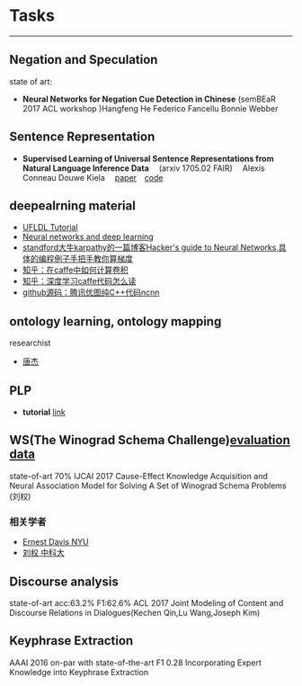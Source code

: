 
# Tasks

----
## Negation and Speculation
state of art:

* **Neural Networks for Negation Cue Detection in Chinese**  (semBEaR 2017 ACL workshop )Hangfeng He Federico Fancellu Bonnie Webber

## Sentence Representation
* **Supervised Learning of Universal Sentence Representations from
Natural Language Inference Data** &emsp;(arxiv 1705.02 FAIR) &emsp;Alexis Conneau Douwe Kiela&emsp; [paper](https://arxiv.org/pdf/1705.02364.pdf)&emsp;[code](https://github.com/facebookresearch/InferSent)

## deepealrning material
* [UFLDL Tutorial](http://deeplearning.stanford.edu/wiki/index.php/UFLDL_Tutorial)
* [Neural networks and deep learning](http://neuralnetworksanddeeplearning.com/index.html)
* [standford大牛karpathy的一篇博客Hacker's guide to Neural Networks,具体的编程例子手把手教你算梯度](http://karpathy.github.io/neuralnets/)
* [知乎：在caffe中如何计算卷积](https://www.zhihu.com/question/28385679)
* [知乎：深度学习caffe代码怎么读](https://www.zhihu.com/question/27982282)
* [github源码：腾讯优图纯C++代码ncnn](https://github.com/Tencent/ncnn)

## ontology learning, ontology mapping
researchist
* [唐杰](http://keg.cs.tsinghua.edu.cn/jietang/)

## PLP
* **tutorial** [link](http://ds.ing.unife.it/~gcota/plptutorial/#tutorial)

## WS(The Winograd Schema Challenge)[evaluation data](http://www.cs.nyu.edu/faculty/davise/papers/WinogradSchemas/WSCollection.xml)
state-of-art 70% IJCAI 2017 Cause-Effect Knowledge Acquisition and Neural Association Model for Solving A
Set of Winograd Schema Problems (刘权)
### 相关学者
* [Ernest Davis NYU](http://www.cs.nyu.edu/faculty/davise/)
* [刘权 中科大](http://home.ustc.edu.cn/~quanliu/)

## Discourse analysis
state-of-art acc:63.2% F1:62.6%  ACL 2017 Joint Modeling of Content and Discourse Relations in Dialogues(Kechen Qin,Lu Wang,Joseph Kim)

## Keyphrase Extraction
 AAAI 2016  on-par with state-of-the-art F1 0.28 Incorporating Expert Knowledge into Keyphrase Extraction
